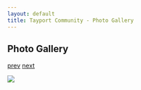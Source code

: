 ```yaml
---
layout: default
title: Tayport Community - Photo Gallery
---
```

## Photo Gallery

[prev](http://tayport.org.uk/photo/332) [next](http://tayport.org.uk/photo/334)

![ ](http://tayport.org.uk/media/333.jpg " ")

